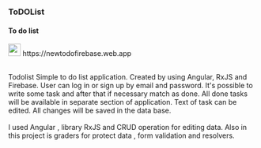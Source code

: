 <section>
        <h3>ToDOList</h3>
        <h4>To do list</h4>
        <div>
            <img src="https://img.icons8.com/?size=512&id=1349&format=png" width=25px alt="">
          <span>https://newtodofirebase.web.app</span>
          <br>
          <br>
            <p>
                Todolist
                Simple to do list application. Created by using Angular, RxJS and Firebase. User can log in or sign up
                by email and
                password. It's possible to write some task
                and after that if necessary match as done. All done tasks will be available in separate section of
                application.
                Text of task can be edited. All changes will be saved in the data base.
                <br>
                <br>
                I used Angular , library RxJS and CRUD operation for editing data. Also in this project is graders for
                protect data , form validation and resolvers.
            </p>
        </div>
    </section>
